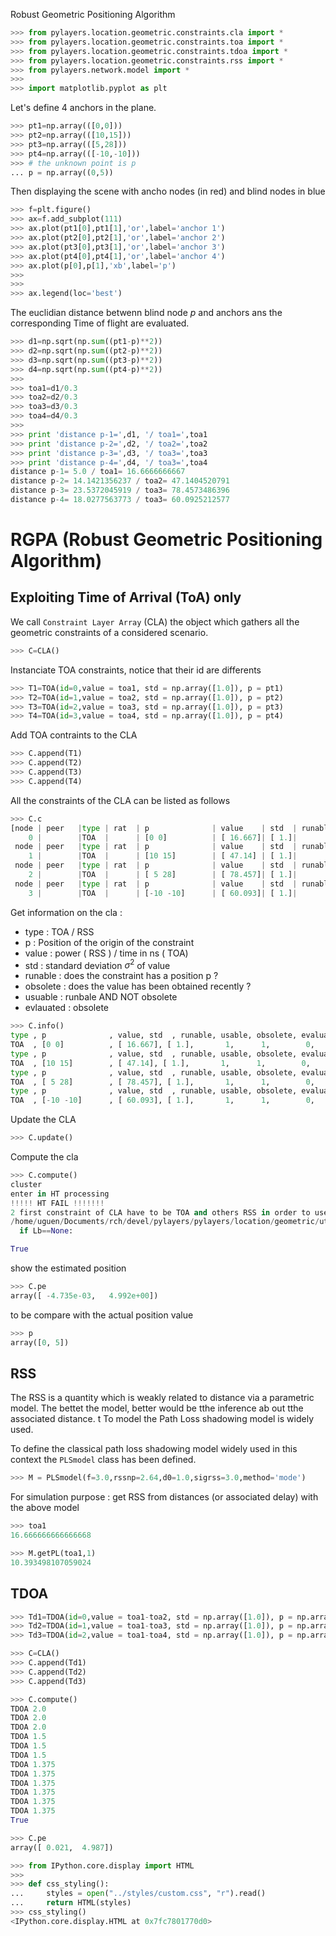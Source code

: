 Robust Geometric Positioning Algorithm

```python
>>> from pylayers.location.geometric.constraints.cla import *
>>> from pylayers.location.geometric.constraints.toa import *
>>> from pylayers.location.geometric.constraints.tdoa import *
>>> from pylayers.location.geometric.constraints.rss import *
>>> from pylayers.network.model import *
>>> 
>>> import matplotlib.pyplot as plt
```

Let's define 4 anchors in the plane.

```python
>>> pt1=np.array(([0,0]))
>>> pt2=np.array(([10,15]))
>>> pt3=np.array(([5,28]))
>>> pt4=np.array(([-10,-10]))
>>> # the unknown point is p
... p = np.array((0,5))
```

Then displaying the scene with ancho nodes (in red) and blind nodes in blue

```python
>>> f=plt.figure()
>>> ax=f.add_subplot(111)
>>> ax.plot(pt1[0],pt1[1],'or',label='anchor 1')
>>> ax.plot(pt2[0],pt2[1],'or',label='anchor 2')
>>> ax.plot(pt3[0],pt3[1],'or',label='anchor 3')
>>> ax.plot(pt4[0],pt4[1],'or',label='anchor 4')
>>> ax.plot(p[0],p[1],'xb',label='p')
>>> 
>>> 
>>> ax.legend(loc='best')
```

The euclidian distance betwenn blind node $p$ and anchors ans the corresponding Time of flight are evaluated.

```python
>>> d1=np.sqrt(np.sum((pt1-p)**2))
>>> d2=np.sqrt(np.sum((pt2-p)**2))
>>> d3=np.sqrt(np.sum((pt3-p)**2))
>>> d4=np.sqrt(np.sum((pt4-p)**2))
>>> 
>>> toa1=d1/0.3
>>> toa2=d2/0.3
>>> toa3=d3/0.3
>>> toa4=d4/0.3
>>> 
>>> print 'distance p-1=',d1, '/ toa1=',toa1
>>> print 'distance p-2=',d2, '/ toa2=',toa2
>>> print 'distance p-3=',d3, '/ toa3=',toa3
>>> print 'distance p-4=',d4, '/ toa3=',toa4
distance p-1= 5.0 / toa1= 16.6666666667
distance p-2= 14.1421356237 / toa2= 47.1404520791
distance p-3= 23.5372045919 / toa3= 78.4573486396
distance p-4= 18.0277563773 / toa3= 60.0925212577
```

# RGPA (Robust Geometric Positioning Algorithm)

## Exploiting Time of Arrival (ToA) only

We call `Constraint Layer Array` (CLA) the object which gathers all the geometric constraints of a considered scenario.

```python
>>> C=CLA()
```

Instanciate TOA constraints, notice that their id are differents

```python
>>> T1=TOA(id=0,value = toa1, std = np.array([1.0]), p = pt1)
>>> T2=TOA(id=1,value = toa2, std = np.array([1.0]), p = pt2)
>>> T3=TOA(id=2,value = toa3, std = np.array([1.0]), p = pt3)
>>> T4=TOA(id=3,value = toa4, std = np.array([1.0]), p = pt4)
```

Add TOA contraints to the CLA

```python
>>> C.append(T1)
>>> C.append(T2)
>>> C.append(T3)
>>> C.append(T4)
```

All the constraints of the CLA can be listed as follows

```python
>>> C.c
[node | peer   |type | rat  | p              | value    | std  | runable| usable|
    0 |        |TOA  |      | [0 0]          | [ 16.667]| [ 1.]|       1|      1|,
 node | peer   |type | rat  | p              | value    | std  | runable| usable|
    1 |        |TOA  |      | [10 15]        | [ 47.14] | [ 1.]|       1|      1|,
 node | peer   |type | rat  | p              | value    | std  | runable| usable|
    2 |        |TOA  |      | [ 5 28]        | [ 78.457]| [ 1.]|       1|      1|,
 node | peer   |type | rat  | p              | value    | std  | runable| usable|
    3 |        |TOA  |      | [-10 -10]      | [ 60.093]| [ 1.]|       1|      1|]
```

Get information on the cla :

  + type : TOA / RSS
  + p : Position of the origin of the constraint
  + value : power ( RSS ) / time in ns ( TOA)
  + std : standard deviation $\sigma^2$ of value
  + runable : does the constraint has a position p ?
  + obsolete : does the value has been obtained recently ?
  + usuable : runbale AND NOT obsolete
  + evlauated : obsolete

```python
>>> C.info()
type , p              , value, std  , runable, usable, obsolete, evaluated
TOA  , [0 0]          , [ 16.667], [ 1.],       1,      1,        0,         0
type , p              , value, std  , runable, usable, obsolete, evaluated
TOA  , [10 15]        , [ 47.14], [ 1.],       1,      1,        0,         0
type , p              , value, std  , runable, usable, obsolete, evaluated
TOA  , [ 5 28]        , [ 78.457], [ 1.],       1,      1,        0,         0
type , p              , value, std  , runable, usable, obsolete, evaluated
TOA  , [-10 -10]      , [ 60.093], [ 1.],       1,      1,        0,         0
```

Update the CLA

```python
>>> C.update()
```

Compute the cla

```python
>>> C.compute()
cluster
enter in HT processing
!!!!! HT FAIL !!!!!!!
2 first constraint of CLA have to be TOA and others RSS in order to use HT
/home/uguen/Documents/rch/devel/pylayers/pylayers/location/geometric/util/boxn.py:92: FutureWarning: comparison to `None` will result in an elementwise object comparison in the future.
  if Lb==None:

True
```

show the estimated position

```python
>>> C.pe
array([ -4.735e-03,   4.992e+00])
```

to be compare with the actual position value

```python
>>> p
array([0, 5])
```

## RSS

The RSS is a quantity which is weakly related to distance via a parametric model. The bettet the model, better would be tthe inference ab out tthe associated distance.
t
To model the Path Loss shadowing model is widely used.

To define the classical path loss shadowing model widely used in this context the `PLSmodel` class has been defined.

```python
>>> M = PLSmodel(f=3.0,rssnp=2.64,d0=1.0,sigrss=3.0,method='mode')
```

For simulation purpose : get RSS from distances (or associated delay) with the above model

```python
>>> toa1
16.666666666666668
```

```python
>>> M.getPL(toa1,1)
10.393498107059024
```

## TDOA

```python
>>> Td1=TDOA(id=0,value = toa1-toa2, std = np.array([1.0]), p = np.array([pt1,pt2]))
>>> Td2=TDOA(id=1,value = toa1-toa3, std = np.array([1.0]), p = np.array([pt1,pt3]))
>>> Td3=TDOA(id=2,value = toa1-toa4, std = np.array([1.0]), p = np.array([pt1,pt4]))
```

```python
>>> C=CLA()
>>> C.append(Td1)
>>> C.append(Td2)
>>> C.append(Td3)
```

```python
>>> C.compute()
TDOA 2.0
TDOA 2.0
TDOA 2.0
TDOA 1.5
TDOA 1.5
TDOA 1.5
TDOA 1.375
TDOA 1.375
TDOA 1.375
TDOA 1.375
TDOA 1.375
TDOA 1.375
True
```

```python
>>> C.pe
array([ 0.021,  4.987])
```

```python
>>> from IPython.core.display import HTML
>>> 
>>> def css_styling():
...     styles = open("../styles/custom.css", "r").read()
...     return HTML(styles)
>>> css_styling()
<IPython.core.display.HTML at 0x7fc7801770d0>
```
